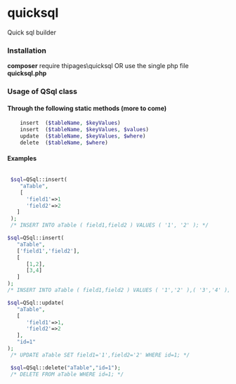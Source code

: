 # quicksql
Quick sql builder

### Installation
**composer** require thipages\quicksql OR use the single php file **quicksql.php**

### Usage of QSql class
#### Through the following static methods (more to come)
```php
    insert  ($tableName, $keyValues)
    insert  ($tableName, $keyValues, $values)
    update  ($tableName, $keyValues, $where)
    delete  ($tableName, $where)
```

#### Examples
```php

 $sql=QSql::insert(
    "aTable",
    [
      'field1'=>1
      'field2'=>2
   ]
 );
 /* INSERT INTO aTable ( field1,field2 ) VALUES ( '1', '2' ); */

$sql=QSql::insert(
   "aTable",
   ['field1','field2'],
   [
      [1,2],
      [3,4]
   ]
);
/* INSERT INTO aTable ( field1,field2 ) VALUES ( '1','2' ),( '3','4' ); */

$sql=QSql::update(
   "aTable",
   [
      'field1'=>1,
      'field2'=>2
   ],
   "id=1"
);
 /* UPDATE aTable SET field1='1',field2='2' WHERE id=1; */

 $sql=QSql::delete("aTable","id=1");
 /* DELETE FROM aTable WHERE id=1; */

```

